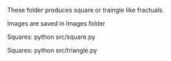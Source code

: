 These folder produces square or traingle like fractuals.  

Images are saved in Images folder

Squares:
python src/square.py

Squares:
python src/triangle.py